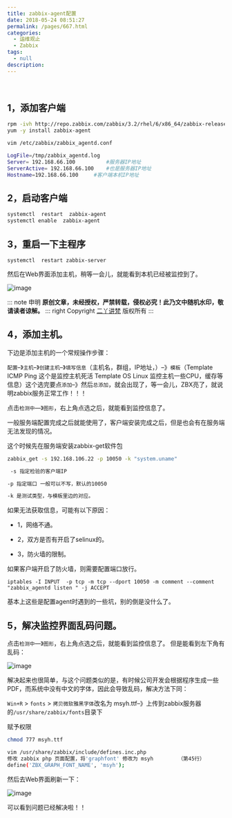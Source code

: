 ```yaml
---
title: zabbix-agent配置
date: 2018-05-24 08:51:27
permalink: /pages/667.html
categories:
  - 运维观止
  - Zabbix
tags:
  - null
description:
---
```


<br><ArticleTopAd></ArticleTopAd>


## 1，添加客户端

```sh
rpm -ivh http://repo.zabbix.com/zabbix/3.2/rhel/6/x86_64/zabbix-release-3.2-1.el6.noarch.rpm
yum -y install zabbix-agent

vim /etc/zabbix/zabbix_agentd.conf

LogFile=/tmp/zabbix_agentd.log
Server= 192.168.66.100			#服务器IP地址
ServerActive= 192.168.66.100	#也是服务器IP地址
Hostname=192.168.66.100		#客户端本机IP地址
```

## 2，启动客户端

```sh
systemctl  restart  zabbix-agent
systemctl enable  zabbix-agent
```

## 3，重启一下主程序

```
systemctl  restart zabbix-server
```

然后在Web界面添加主机，稍等一会儿，就能看到本机已经被监控到了。

![image](http://t.eryajf.net/imgs/2021/09/4a6e8919dc977008.jpg)

::: note 申明
**原创文章<Badge text='eryajf' />，未经授权，严禁转载，侵权必究！此乃文中随机水印，敬请读者谅解。**
::: right
Copyright  [二丫讲梵](https://wiki.eryajf.net) 版权所有
:::

## 4，添加主机。

下边是添加主机的一个常规操作步骤：

`配置`–》`主机`–》`创建主机`–》`填写信息`（主机名，群组，IP地址，）–》`模板`（Template ICMP Ping 这个是监控主机死活 Template OS Linux 监控主机一些CPU，缓存等信息）这个选完要点`添加`–》然后`总添加`，就会出现了，等一会儿，ZBX亮了，就说明zabbix服务正常工作！！！

点击`检测中`—》`图形`，右上角点选之后，就能看到监控信息了。

一般服务端配置完成之后就能使用了，客户端安装完成之后，但是也会有在服务端无法发现的情况。

这个时候先在服务端安装zabbix-get软件包

```sh
zabbix_get -s 192.168.106.22 -p 10050 -k "system.uname"                 #对客户端进行检验

 -s 指定检验的客户端IP

-p 指定端口 一般可以不写，默认的10050

-k 是测试类型，与模板里边的对应。
```

如果无法获取信息，可能有以下原因：

-  1，网络不通。

-  2，双方是否有开启了selinux的。

-  3，防火墙的限制。

如果客户端开启了防火墙，则需要配置端口放行。

```
iptables -I INPUT  -p tcp -m tcp --dport 10050 -m comment --comment "zabbix_agentd listen " -j ACCEPT
```

基本上这些是配置agent时遇到的一些坑，别的倒是没什么了。

## 5，解决监控界面乱码问题。

点击`检测中`—》`图形`，右上角点选之后，就能看到监控信息了。 但是能看到左下角有乱码：

![image](http://t.eryajf.net/imgs/2021/09/7af8b18c5ef80790.jpg)

解决起来也很简单，与这个问题类似的是，有时候公司开发会根据程序生成一些PDF，而系统中没有中文的字体，因此会导致乱码，解决方法下同：

`Win+R` > `fonts` > `拷贝微软雅黑字体`改名为 msyh.ttf–》上传到zabbix服务器的`/usr/share/zabbix/fonts`目录下

赋予权限

```sh
chmod 777 msyh.ttf

vim /usr/share/zabbix/include/defines.inc.php
修改 zabbix php 页面配置，将'graphfont' 修改为 msyh		（第45行）
define('ZBX_GRAPH_FONT_NAME', 'msyh');
```

然后去Web界面刷新一下：

![image](http://t.eryajf.net/imgs/2021/09/4c9902c1489a4292.jpg)

可以看到问题已经解决啦！！


<br><ArticleTopAd></ArticleTopAd>
